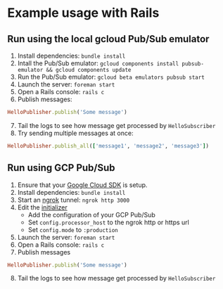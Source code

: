 # Example usage with Rails

## Run using the local gcloud Pub/Sub emulator

1. Install dependencies: `bundle install`
2. Intall the Pub/Sub emulator: `gcloud components install pubsub-emulator && gcloud components update`
3. Run the Pub/Sub emulator: `gcloud beta emulators pubsub start`
4. Launch the server: `foreman start`
5. Open a Rails console: `rails c`
6. Publish messages:
```ruby
HelloPublisher.publish('Some message')
```
7. Tail the logs to see how message get processed by `HelloSubscriber`
8. Try sending multiple messages at once:
```ruby
HelloPublisher.publish_all(['message1', 'message2', 'message3'])
```

## Run using GCP Pub/Sub

1. Ensure that your [Google Cloud SDK](https://cloud.google.com/sdk/docs/quickstarts) is setup.
2. Install dependencies: `bundle install`
3. Start an [ngrok](https://ngrok.com) tunnel: `ngrok http 3000`
4. Edit the [initializer](./config/initializers/cloudenvoy.rb) 
    * Add the configuration of your GCP Pub/Sub
    * Set `config.processor_host` to the ngrok http or https url
    * Set `config.mode` to `:production`
5. Launch the server: `foreman start`
6. Open a Rails console: `rails c`
7. Publish messages
```ruby
HelloPublisher.publish('Some message')
```
8. Tail the logs to see how message get processed by `HelloSubscriber`